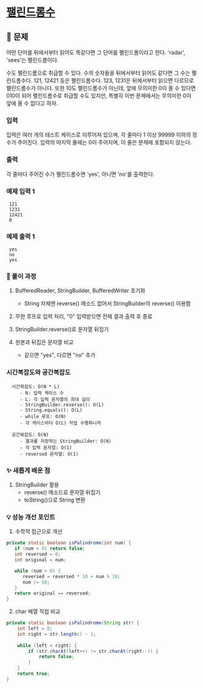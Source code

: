 # [팰린드롬수](https://www.acmicpc.net/problem/1259)

## 📌 문제
어떤 단어를 뒤에서부터 읽어도 똑같다면 그 단어를 팰린드롬이라고 한다. 'radar', 'sees'는 팰린드롬이다.

수도 팰린드롬으로 취급할 수 있다. 수의 숫자들을 뒤에서부터 읽어도 같다면 그 수는 팰린드롬수다. 121, 12421 등은 팰린드롬수다. 123, 1231은 뒤에서부터 읽으면 다르므로 팰린드롬수가 아니다. 또한 10도 팰린드롬수가 아닌데, 앞에 무의미한 0이 올 수 있다면 010이 되어 팰린드롬수로 취급할 수도 있지만, 특별히 이번 문제에서는 무의미한 0이 앞에 올 수 없다고 하자.

### 입력
입력은 여러 개의 테스트 케이스로 이루어져 있으며, 각 줄마다 1 이상 99999 이하의 정수가 주어진다. 입력의 마지막 줄에는 0이 주어지며, 이 줄은 문제에 포함되지 않는다.

### 출력
각 줄마다 주어진 수가 팰린드롬수면 'yes', 아니면 'no'를 출력한다.

### 예제 입력 1

     121
     1231
     12421
     0

### 예제 출력 1

     yes
     no
     yes


### 🧰 풀이 과정

1. BufferedReader, StringBuilder, BufferedWriter 초기화
   - String 자체엔 reverse() 메소드 없어서 StringBuilder의 reverse() 이용함


2. 무한 루프로 입력 처리, "0" 입력받으면 전체 결과 출력 후 종료


3. StringBuilder.reverse()로 문자열 뒤집기


4. 원본과 뒤집은 문자열 비교
   - 같으면 "yes", 다르면 "no" 추가


### 시간복잡도와 공간복잡도

      
      시간복잡도: O(N * L)
         - N: 입력 케이스 수
         - L: 각 입력 문자열의 최대 길이
         - StringBuilder.reverse(): O(L)
         - String.equals(): O(L)
         - while 루프: O(N)
         - 각 케이스마다 O(L) 작업 수행하니까
      
      공간복잡도: O(N)
         - 결과를 저장하는 StringBuilder: O(N)
         - 각 입력 문자열: O(1)
         - reversed 문자열: O(1)


### ✨ 새롭게 배운 점
1. StringBuilder 활용
   - reverse() 메소드로 문자열 뒤집기
   - toString()으로 String 변환


### 💡 성능 개선 포인트
1. 수학적 접근으로 개선

```java
private static boolean isPalindrome(int num) {
   if (num < 0) return false;
   int reversed = 0;
   int original = num;

   while (num > 0) {
      reversed = reversed * 10 + num % 10;
      num /= 10;
   }
   return original == reversed;
}
```


2. char 배열 직접 비교

```java
private static boolean isPalindrome(String str) {
    int left = 0;
    int right = str.length() - 1;
    
    while (left < right) {
        if (str.charAt(left++) != str.charAt(right--)) {
            return false;
        }
    }
    return true;
}
```